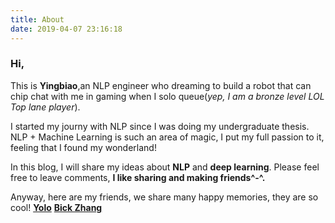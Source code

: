 ```yaml
---
title: About
date: 2019-04-07 23:16:18
---
```

### Hi,

This is **Yingbiao**,an NLP engineer who dreaming to build a robot that can chip chat with me in gaming when I solo queue(*yep, I am a bronze level LOL Top lane player*).

I started my journy with NLP since I was doing my undergraduate thesis. NLP + Machine Learning is such an area of magic, I put my full passion to it, feeling that I found my wonderland!

In this blog, I will share my ideas about **NLP** and **deep learning**.
Please feel free to leave comments, **I like sharing and making friends^-^.**


Anyway, here are my friends, we share many happy memories, they are so cool!
[**Yolo**](https://xiangnan.github.io/) 
[**Bick Zhang**](https://brichzh.github.io/brickzh/)